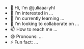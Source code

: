 - 👋 Hi, I’m @juliaaa-yhl
- 👀 I’m interested in ...
- 🌱 I’m currently learning ...
- 💞️ I’m looking to collaborate on ...
- 📫 How to reach me ...
- 😄 Pronouns: ...
- ⚡ Fun fact: ...

<!---
juliaaa-yhl/juliaaa-yhl is a ✨ special ✨ repository because its `README.md` (this file) appears on your GitHub profile.
You can click the Preview link to take a look at your changes.
--->
